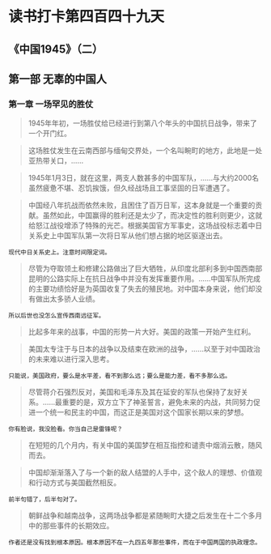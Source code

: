 # 读书打卡第四百四十九天
## 《中国1945》（二）
## 第一部 无辜的中国人
### 第一章 一场罕见的胜仗

> 1945年年初，一场胜仗给已经进行到第八个年头的中国抗日战争，带来了一个开门红。

> 这场胜仗发生在云南西部与缅甸交界处，一个名叫畹町的地方，此地是一处亚热带关口，……

> 1945年1月3日，就在这里，两支人数甚多的中国军队，……与大约2000名虽然疲惫不堪、忍饥挨饿，但久经战场且工事坚固的日军遭遇了。

> 中国经八年抗战而依然未败，且困住了百万日军，这本身就是一个重要的贡献。虽然如此，中国赢得的胜利还是太少了，而决定性的胜利则更少，这就给怒江战役增添了特殊的光芒。根据美国官方军事史，这场战役标志着中日关系史上中国军队第一次将日军从他们想占据的地区驱逐出去。
```
现代中日关系史上。注意时间限定词。
```
> 尽管为夺取领土和修建公路做出了巨大牺牲，从印度北部利多到中国西南部昆明的公路实际上在抗日战争中并没有发挥重要作用。……中国军队所完成的主要功绩恰好是为英国收复了失去的殖民地。对中国本身来说，他们却没有做出太多骄人业绩。
```
所以后世也没怎么宣传西南远征军。
```
> 比起多年来的战事，中国的形势一片大好。美国的政策一开始产生红利。

> 美国太专注于与日本的战争以及结束在欧洲的战争，……以至于对中国政治的未来难以进行深入思考。
```
只能说，美国政府，要么是水平差，看不到那么远；要么是能力差，看不多那么远。
```
> 尽管蒋介石强烈反对，美国和毛泽东及其在延安的军队也保持了友好关系。……最重要的是，双方立下了神圣誓言，避免未来的内战，共同努力促进一个统一和民主的中国，而这正是美国对这个国家长期以来的梦想。
```
你有脸说，我没脸看。你当自己是雷锋呢？
```
> 在短短的几个月内，有关中国的美国梦在相互指控和谴责中烟消云散，随风而去。

> 中国却渐渐落入了与一个新的敌人结盟的人手中，这个敌人的理想、价值观和行动方式与美国截然相反。
```
前半句错了，后半句对了。
```
> 朝鲜战争和越南战争，这两场战争都是紧随畹町大捷之后发生在十二个多月中的那些事件的长期效应。
```
作者还是没有找到根本原因。根本原因不在一九四五年那些事件，而在于中国两国的执政理念。